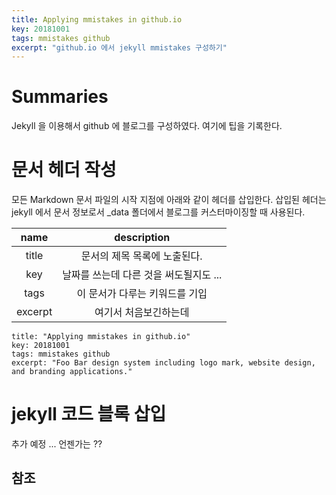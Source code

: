 ```yaml
---
title: Applying mmistakes in github.io
key: 20181001
tags: mmistakes github
excerpt: "github.io 에서 jekyll mmistakes 구성하기"
---
```


# Summaries

Jekyll 을 이용해서 github 에 블로그를 구성하였다. 여기에 팁을 기록한다.

<!--more-->

# 문서 헤더 작성

모든 Markdown 문서 파일의 시작 지점에 아래와 같이 헤더를 삽입한다.
삽입된 헤더는 jekyll 에서 문서 정보로서 \_data 폴더에서 블로그를 커스터마이징할 때 사용된다.

|name|description|
|:---:|:---:|
|title|문서의 제목 목록에 노출된다.|
|key|날짜를 쓰는데 다른 것을 써도될지도 ... |
|tags|이 문서가 다루는 키워드를 기입|
|excerpt|여기서 처음보긴하는데 |


```
title: "Applying mmistakes in github.io"
key: 20181001
tags: mmistakes github
excerpt: "Foo Bar design system including logo mark, website design, and branding applications."
```


# jekyll 코드 블록 삽입

추가 예정 ... 언젠가는 ?? 

## 참조

#

<!-- References Link -->
[1]: https://mmistakes.github.io/minimal-mistakes/markup-syntax-highlighting/ ""
